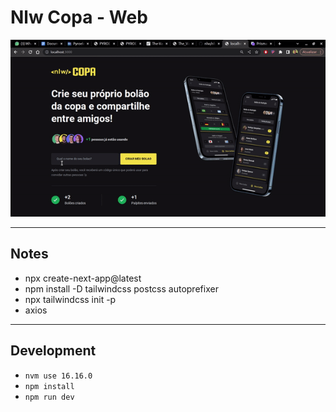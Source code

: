 # Nlw Copa - Web

<img src="web.gif">

----------
## Notes
- npx create-next-app@latest
- npm install -D tailwindcss postcss autoprefixer
- npx tailwindcss init -p
- axios
----------
## Development
- `nvm use 16.16.0`
- `npm install`
- `npm run dev`